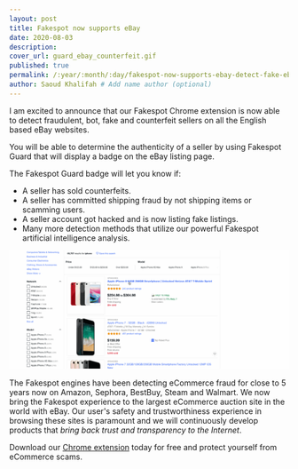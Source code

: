 ```yaml
---
layout: post
title: Fakespot now supports eBay
date: 2020-08-03
description: 
cover_url: guard_ebay_counterfeit.gif
published: true
permalink: /:year/:month/:day/fakespot-now-supports-ebay-detect-fake-ebay-sellers
author: Saoud Khalifah # Add name author (optional)
---
```


I am excited to announce that our Fakespot Chrome extension is now able to detect fraudulent, bot, fake and counterfeit sellers on all the English based eBay websites. 

You will be able to determine the authenticity of a seller by using Fakespot Guard that will display a badge on the eBay listing page. 

The Fakespot Guard badge will let you know if:
- A seller has sold counterfeits.
- A seller has committed shipping fraud by not shipping items or scamming users.
- A seller account got hacked and is now listing fake listings.
- Many more detection methods that utilize our powerful Fakespot artificial intelligence analysis.

![Fakespot Chrome Extension in action on eBay](/assets/img/guard_ebay.gif)

The Fakespot engines have been detecting eCommerce fraud for close to 5 years now on Amazon, Sephora, BestBuy, Steam and Walmart. We now bring the Fakespot experience to the largest eCommerce auction site in the world with eBay. Our user's safety and trustworthiness experience in browsing these sites is paramount and we will continuously develop products that *bring back trust and transparency to the Internet*.

Download our [Chrome extension](https://chrome.google.com/webstore/detail/fakespot-analyze-fake-ama/nakplnnackehceedgkgkokbgbmfghain) today for free and protect yourself from eCommerce scams.
